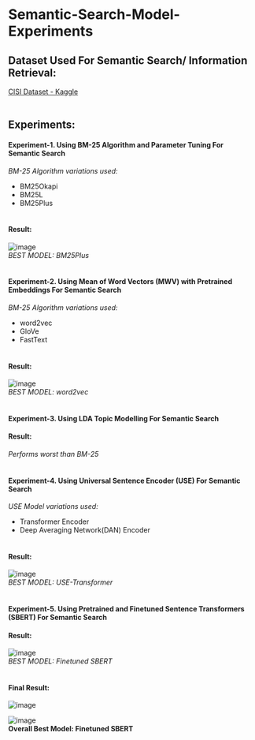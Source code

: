 # Semantic-Search-Model-Experiments

## Dataset Used For Semantic Search/ Information Retrieval: 
[CISI Dataset - Kaggle](https://www.kaggle.com/datasets/dmaso01dsta/cisi-a-dataset-for-information-retrieval)
</br></br>

## Experiments:
#### Experiment-1. Using BM-25 Algorithm and Parameter Tuning For Semantic Search

*BM-25 Algorithm variations used:*
- BM25Okapi
- BM25L
- BM25Plus
</br></br>

#### Result:
![image](https://github.com/rid17pawar/Semantic-Search-Model-Experiments/assets/47048717/4b061f8d-8626-4f5e-8270-1aaefecb5ad7)
</br>
*BEST MODEL: BM25Plus*
</br></br>

#### Experiment-2. Using Mean of Word Vectors (MWV) with Pretrained Embeddings For Semantic Search

*BM-25 Algorithm variations used:*
- word2vec
- GloVe
- FastText
</br></br>

#### Result:
![image](https://github.com/rid17pawar/Semantic-Search-Model-Experiments/assets/47048717/885b4171-b6d7-4176-8226-c92c4828597a)
</br>
*BEST MODEL: word2vec*
</br></br>

#### Experiment-3. Using LDA Topic Modelling For Semantic Search

#### Result:
*Performs worst than BM-25*
</br></br>

#### Experiment-4. Using Universal Sentence Encoder (USE) For Semantic Search

*USE Model variations used:*
- Transformer Encoder
- Deep Averaging Network(DAN) Encoder
</br></br>

#### Result:
![image](https://github.com/rid17pawar/Semantic-Search-Model-Experiments/assets/47048717/30f4a784-f121-403c-8dfe-95ad4c638a01)
</br>
*BEST MODEL: USE-Transformer*
</br></br>

#### Experiment-5. Using Pretrained and Finetuned Sentence Transformers (SBERT) For Semantic Search

#### Result:
![image](https://github.com/rid17pawar/Semantic-Search-Model-Experiments/assets/47048717/0d96bc97-6620-490d-ac3d-46b41021eb46)
</br>
*BEST MODEL: Finetuned SBERT*
</br></br>

#### Final Result:
![image](https://github.com/rid17pawar/Semantic-Search-Model-Experiments/assets/47048717/3d3094a6-0234-45ee-9ef1-b86ad68dc37e)

![image](https://github.com/rid17pawar/Semantic-Search-Model-Experiments/assets/47048717/2d00cdf3-a0d5-4cd7-8945-4df601138813)
</br>
**Overall Best Model: Finetuned SBERT**
</br></br>
